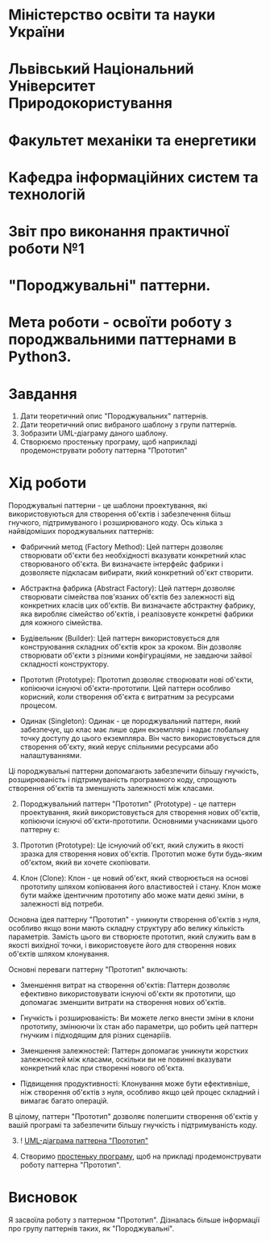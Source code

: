 # Міністерство освіти та науки України
# Львівський Національний Університет Природокористування
# Факультет механіки та енергетики
# Кафедра інформаційних систем та технологій

# Звіт про виконання практичної роботи №1
# "Породжувальні" паттерни.

# Мета роботи - освоїти роботу з породжвальними паттернами в Python3.

# Завдання
1. Дати теоретичний опис "Породжувальних" паттернів.
2. Дати теоретичний опис вибраного шаблону з групи паттернів.
3. Зобразити UML-діаграму даного шаблону.
4. Створюємо простеньку програму, щоб наприкладі продемонструвати роботу паттерна "Прототип" 


# Хід роботи
Породжувальні паттерни - це шаблони проектування, які використовуються для створення об'єктів і забезпечення більш гнучкого, підтримуваного і розширюваного коду. Ось кілька з найвідоміших породжувальних паттернів:

   - Фабричний метод (Factory Method): Цей паттерн дозволяє створювати об'єкти без необхідності вказувати конкретний клас створюваного об'єкта. Ви визначаєте інтерфейс фабрики і дозволяєте підкласам вибирати, який конкретний об'єкт створити.

   - Абстрактна фабрика (Abstract Factory): Цей паттерн дозволяє створювати сімейства пов'язаних об'єктів без залежності від конкретних класів цих об'єктів. Ви визначаєте абстрактну фабрику, яка виробляє сімейство об'єктів, і реалізовуєте конкретні фабрики для кожного сімейства.

   - Будівельник (Builder): Цей паттерн використовується для конструювання складних об'єктів крок за кроком. Він дозволяє створювати об'єкти з різними конфігураціями, не завдаючи зайвої складності конструктору.

   - Прототип (Prototype): Прототип дозволяє створювати нові об'єкти, копіюючи існуючі об'єкти-прототипи. Цей паттерн особливо корисний, коли створення об'єкта є витратним за ресурсами процесом.

   - Одинак (Singleton): Одинак - це породжувальний паттерн, який забезпечує, що клас має лише один екземпляр і надає глобальну точку доступу до цього екземпляра. Він часто використовується для створення об'єкту, який керує спільними ресурсами або налаштуваннями.

Ці породжувальні паттерни допомагають забезпечити більшу гнучкість, розширюваність і підтримуваність програмного коду, спрощують створення об'єктів та зменшують залежності між класами.

2. Породжувальний паттерн "Прототип" (Prototype) - це паттерн проектування, який використовується для створення нових об'єктів, копіюючи існуючі об'єкти-прототипи. Основними учасниками цього паттерну є:

1. Прототип (Prototype): Це існуючий об'єкт, який служить в якості зразка для створення нових об'єктів. Прототип може бути будь-яким об'єктом, який ви хочете скопіювати.

2. Клон (Clone): Клон - це новий об'єкт, який створюється на основі прототипу шляхом копіювання його властивостей і стану. Клон може бути майже ідентичним прототипу або може мати деякі зміни, в залежності від потреби.

Основна ідея паттерну "Прототип" - уникнути створення об'єктів з нуля, особливо якщо вони мають складну структуру або велику кількість параметрів. Замість цього ви створюєте прототип, який служить вам в якості вихідної точки, і використовуєте його для створення нових об'єктів шляхом клонування.

Основні переваги паттерну "Прототип" включають:

   - Зменшення витрат на створення об'єктів: Паттерн дозволяє ефективно використовувати існуючі об'єкти як прототипи, що допомагає зменшити витрати на створення нових об'єктів.

   - Гнучкість і розширюваність: Ви можете легко внести зміни в клони прототипу, змінюючи їх стан або параметри, що робить цей паттерн гнучким і підходящим для різних сценаріїв.

   - Зменшення залежностей: Паттерн допомагає уникнути жорстких залежностей між класами, оскільки ви не повинні вказувати конкретний клас при створенні нового об'єкта.

   - Підвищення продуктивності: Клонування може бути ефективніше, ніж створення об'єктів з нуля, особливо якщо цей процес складний і вимагає багато операцій.

В цілому, паттерн "Прототип" дозволяє полегшити створення об'єктів у вашій програмі та забезпечити більшу гнучкість і підтримуваність коду.

3. ! [UML-діаграма паттерна "Прототип"](./structure-prototype-cache-indexed.png)

4. Створимо [простеньку програму](./oop2509.py), щоб на прикладі продемонструвати роботу паттерна "Прототип".

# Висновок
Я засвоїла роботу з паттерном "Прототип". Дізналась більше інформації про групу паттернів таких, як "Породжувальні".